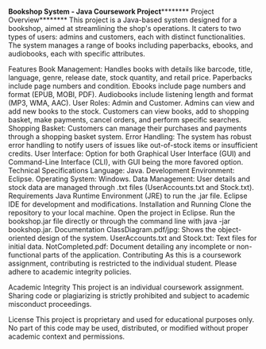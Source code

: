****Bookshop System - Java Coursework Project************
Project Overview********
This project is a Java-based system designed for a bookshop, aimed at streamlining the shop's operations. It caters to two types of users: admins and customers, each with distinct functionalities. The system manages a range of books including paperbacks, ebooks, and audiobooks, each with specific attributes.

Features
Book Management: Handles books with details like barcode, title, language, genre, release date, stock quantity, and retail price.
Paperbacks include page numbers and condition.
Ebooks include page numbers and format (EPUB, MOBI, PDF).
Audiobooks include listening length and format (MP3, WMA, AAC).
User Roles: Admin and Customer.
Admins can view and add new books to the stock.
Customers can view books, add to shopping basket, make payments, cancel orders, and perform specific searches.
Shopping Basket: Customers can manage their purchases and payments through a shopping basket system.
Error Handling: The system has robust error handling to notify users of issues like out-of-stock items or insufficient credits.
User Interface: Option for both Graphical User Interface (GUI) and Command-Line Interface (CLI), with GUI being the more favored option.
Technical Specifications
Language: Java.
Development Environment: Eclipse.
Operating System: Windows.
Data Management: User details and stock data are managed through .txt files (UserAccounts.txt and Stock.txt).
Requirements
Java Runtime Environment (JRE) to run the .jar file.
Eclipse IDE for development and modifications.
Installation and Running
Clone the repository to your local machine.
Open the project in Eclipse.
Run the bookshop.jar file directly or through the command line with java -jar bookshop.jar.
Documentation
ClassDiagram.pdf/jpg: Shows the object-oriented design of the system.
UserAccounts.txt and Stock.txt: Text files for initial data.
NotCompleted.pdf: Document detailing any incomplete or non-functional parts of the application.
Contributing
As this is a coursework assignment, contributing is restricted to the individual student. Please adhere to academic integrity policies.

Academic Integrity
This project is an individual coursework assignment. Sharing code or plagiarizing is strictly prohibited and subject to academic misconduct proceedings.

License
This project is proprietary and used for educational purposes only. No part of this code may be used, distributed, or modified without proper academic context and permissions.
